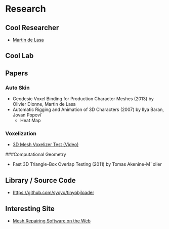 # Research

## Cool Researcher

* [Martin de Lasa](http://www.dgp.toronto.edu/~mdelasa/)

## Cool Lab

## Papers

### Auto Skin

* Geodesic Voxel Binding for Production Character Meshes (2013) by Olivier Dionne, Martin de Lasa
* Automatic Rigging and Animation of 3D Characters (2007) by Ilya Baran, Jovan Popovi´
  * Heat Map

### Voxelization
* [3D Mesh Voxelizer Test (Video)](https://www.youtube.com/watch?v=GHY7qK0w1OE)

###Computational Geometry
* Fast 3D Triangle-Box Overlap Testing (2011) by Tomas Akenine-M¨oller

## Library / Source Code
* https://github.com/syoyo/tinyobjloader
  
## Interesting Site
* [Mesh Repairing Software on the Web](http://meshrepair.org/)